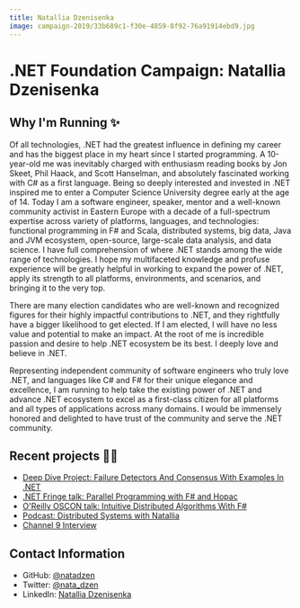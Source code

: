 ```yaml
---
title: Natallia Dzenisenka
image: campaign-2019/33b689c1-f30e-4859-8f92-76a91914ebd9.jpg
---
```


# .NET Foundation Campaign: Natallia Dzenisenka

## Why I'm Running ✨
Of all technologies, .NET had the greatest influence in defining my career and has the biggest place in my heart since I started programming. A 10-year-old me was inevitably charged with enthusiasm reading books by Jon Skeet, Phil Haack, and Scott Hanselman, and absolutely fascinated working with C# as a first language. Being so deeply interested and invested in .NET inspired me to enter a Computer Science University degree early at the age of 14. Today I am a software engineer, speaker, mentor and a well-known community activist in Eastern Europe with a decade of a full-spectrum expertise across variety of platforms, languages, and technologies: functional programming in F# and Scala, distributed systems, big data, Java and JVM ecosystem, open-source, large-scale data analysis, and data science. I have full comprehension of where .NET stands among the wide range of technologies. I hope my multifaceted knowledge and profuse experience will be greatly helpful in working to expand the power of .NET, apply its strength to all platforms, environments, and scenarios, and bringing it to the very top.

There are many election candidates who are well-known and recognized figures for their highly impactful contributions to .NET, and they rightfully have a bigger likelihood to get elected. If I am elected, I will have no less value and potential to make an impact. At the root of me is incredible passion and desire to help .NET ecosystem be its best. I deeply love and believe in .NET.

Representing independent community of software engineers who truly love .NET, and languages like C# and F# for their unique elegance and excellence, I am running to help take the existing power of .NET and advance .NET ecosystem to excel as a first-class citizen for all platforms and all types of applications across many domains. I would be immensely honored and delighted to have trust of the community and serve the .NET community.

## Recent projects 👩‍💻

* [Deep Dive Project: Failure Detectors And Consensus With Examples In .NET](https://github.com/natadzen/failure-detectors-and-consensus-fsharp)
* [.NET Fringe talk: Parallel Programming with F# and Hopac](https://www.youtube.com/watch?v=bKpRrCssAWM)
* [O'Reilly OSCON talk: Intuitive Distributed Algorithms With F#](https://www.youtube.com/watch?v=ZxfyGIO7Ak0)
* [Podcast: Distributed Systems with Natallia](https://thewomenintechshow.com/2017/05/15/distributed-systems-with-natallia-dzenisenka/)
* [Channel 9 Interview](https://channel9.msdn.com/Shows/GALs/Interview-with-Natallia-Dzenisenka)

## Contact Information

* GitHub: [@natadzen](https://github.com/natadzen)
* Twitter: [@nata_dzen](https://twitter.com/nata_dzen)
* LinkedIn: [Natallia Dzenisenka](https://www.linkedin.com/in/natalliadzenisenka/)
